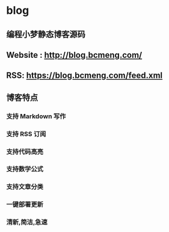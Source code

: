 # blog

## 编程小梦静态博客源码

## Website : http://blog.bcmeng.com/

## RSS: https://blog.bcmeng.com/feed.xml

## 博客特点

### 支持 Markdown 写作
### 支持 RSS 订阅
### 支持代码高亮
### 支持数学公式
### 支持文章分类
### 一键部署更新
### 清新,简洁,急速
